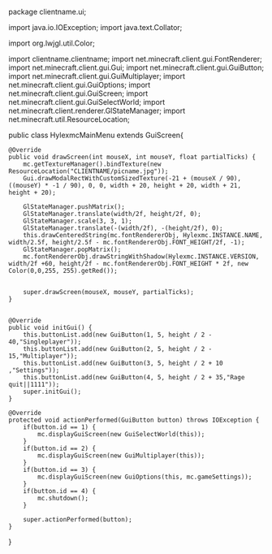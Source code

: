 package clientname.ui;

import java.io.IOException;
import java.text.Collator;

import org.lwjgl.util.Color;

import clientname.clientname;
import net.minecraft.client.gui.FontRenderer;
import net.minecraft.client.gui.Gui;
import net.minecraft.client.gui.GuiButton;
import net.minecraft.client.gui.GuiMultiplayer;
import net.minecraft.client.gui.GuiOptions;
import net.minecraft.client.gui.GuiScreen;
import net.minecraft.client.gui.GuiSelectWorld;
import net.minecraft.client.renderer.GlStateManager;
import net.minecraft.util.ResourceLocation;

public class HylexmcMainMenu extends GuiScreen{
	
	@Override
	public void drawScreen(int mouseX, int mouseY, float partialTicks) {
		mc.getTextureManager().bindTexture(new ResourceLocation("CLIENTNAME/picname.jpg"));
		Gui.drawModalRectWithCustomSizedTexture(-21 + (mouseX / 90), ((mouseY) * -1 / 90), 0, 0, width + 20, height + 20, width + 21, height + 20);
		
		GlStateManager.pushMatrix();
		GlStateManager.translate(width/2f, height/2f, 0);
		GlStateManager.scale(3, 3, 1);
		GlStateManager.translate(-(width/2f), -(height/2f), 0);
		this.drawCenteredString(mc.fontRendererObj, Hylexmc.INSTANCE.NAME, width/2.5f, height/2.5f - mc.fontRendererObj.FONT_HEIGHT/2f, -1);
		GlStateManager.popMatrix();
		mc.fontRendererObj.drawStringWithShadow(Hylexmc.INSTANCE.VERSION, width/2f +60, height/2f - mc.fontRendererObj.FONT_HEIGHT * 2f, new Color(0,0,255, 255).getRed());
		
		
		super.drawScreen(mouseX, mouseY, partialTicks);
	}
	

	@Override
	public void initGui() {
		this.buttonList.add(new GuiButton(1, 5, height / 2 - 40,"Singleplayer"));
		this.buttonList.add(new GuiButton(2, 5, height / 2 - 15,"Multiplayer"));
		this.buttonList.add(new GuiButton(3, 5, height / 2 + 10 ,"Settings"));
		this.buttonList.add(new GuiButton(4, 5, height / 2 + 35,"Rage quit||1111"));
		super.initGui();
	}
	
	@Override
	protected void actionPerformed(GuiButton button) throws IOException {
		if(button.id == 1) {
			mc.displayGuiScreen(new GuiSelectWorld(this));
		}
		if(button.id == 2) {
			mc.displayGuiScreen(new GuiMultiplayer(this));
		}
		if(button.id == 3) {
			mc.displayGuiScreen(new GuiOptions(this, mc.gameSettings));
		}
		if(button.id == 4) {
			mc.shutdown();
		}
		
		super.actionPerformed(button);
	}

}
